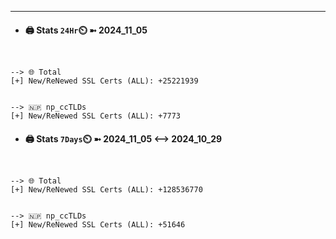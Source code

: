

---
- #### 🖨️ **Stats** `24Hr`⏲️ ➼ 2024_11_05
```console


--> 🌐 Total
[+] New/ReNewed SSL Certs (ALL): +25221939


--> 🇳🇵 np_ccTLDs
[+] New/ReNewed SSL Certs (ALL): +7773

```

- #### 🖨️ **Stats** `7Days`⏲️ ➼ 2024_11_05 <--> 2024_10_29
```console


--> 🌐 Total
[+] New/ReNewed SSL Certs (ALL): +128536770


--> 🇳🇵 np_ccTLDs
[+] New/ReNewed SSL Certs (ALL): +51646

```

